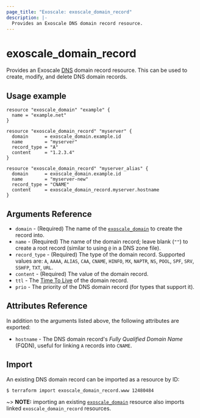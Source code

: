 ```yaml
---
page_title: "Exoscale: exoscale_domain_record"
description: |-
  Provides an Exoscale DNS domain record resource.
---
```


# exoscale\_domain\_record

Provides an Exoscale [DNS][dns-doc] domain record resource. This can be used to create, modify, and delete DNS domain records.


## Usage example

```hcl
resource "exoscale_domain" "example" {
  name = "example.net"
}

resource "exoscale_domain_record" "myserver" {
  domain      = exoscale_domain.example.id
  name        = "myserver"
  record_type = "A"
  content     = "1.2.3.4"
}

resource "exoscale_domain_record" "myserver_alias" {
  domain      = exoscale_domain.example.id
  name        = "myserver-new"
  record_type = "CNAME"
  content     = exoscale_domain_record.myserver.hostname
}
```


## Arguments Reference

* `domain` - (Required) The name of the [`exoscale_domain`][r-domain] to create the record into.
* `name` - (Required) The name of the domain record; leave blank (`""`) to create a root record (similar to using `@` in a DNS zone file).
* `record_type` - (Required) The type of the domain record. Supported values are: `A`, `AAAA`, `ALIAS`, `CAA`, `CNAME`, `HINFO`, `MX`, `NAPTR`, `NS`, `POOL`, `SPF`, `SRV`, `SSHFP`, `TXT`, `URL`.
* `content` - (Required) The value of the domain record.
* `ttl` - The [Time To Live][ttl] of the domain record.
* `prio` - The priority of the DNS domain record (for types that support it).


## Attributes Reference

In addition to the arguments listed above, the following attributes are exported:

* `hostname` - The DNS domain record's *Fully Qualified Domain Name* (FQDN), useful for linking `A` records into `CNAME`.


## Import

An existing DNS domain record can be imported as a resource by ID:

```console
$ terraform import exoscale_domain_record.www 12480484
```

~> **NOTE:** importing an existing [`exoscale_domain`][r-domain] resource also imports linked `exoscale_domain_record` resources.


[dns-doc]: https://community.exoscale.com/documentation/dns/
[r-domain]: ../resources/domain
[ttl]: https://en.wikipedia.org/wiki/Time_to_live
